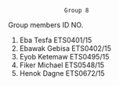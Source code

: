                     Group 8
Group members                         ID NO.
1. Eba Tesfa                        ETS0401/15
2. Ebawak Gebisa                    ETS0402/15
3. Eyob Ketemaw                     ETS0495/15
4. Fiker Michael                    ETS0548/15
5. Henok Dagne                      ETS0672/15

